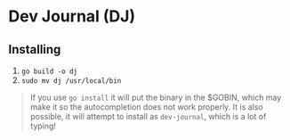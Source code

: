 # Dev Journal (DJ)

## Installing

1. `go build -o dj`
1. `sudo mv dj /usr/local/bin`

> If you use `go install` it will put the binary in the $GOBIN, which may make it so the autocompletion does not work properly. It is also possible, it will attempt to install as `dev-journal`, which is a lot of typing!
